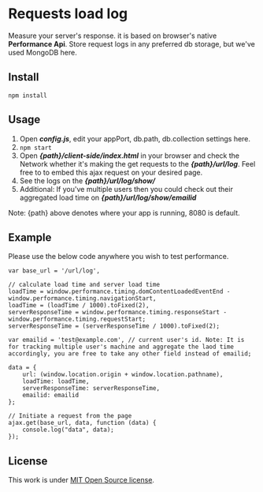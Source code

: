 
# Requests load log

Measure your server's response. it is based on browser's native **Performance Api**. Store request logs in any preferred db storage, but we've used MongoDB here.


## Install
    npm install

## Usage

 1. Open ***config.js***, edit your appPort, db.path, db.collection settings here.
 2. `npm start`
 3. Open ***{path}/client-side/index.html*** in your browser and check the Network whether it's making the get requests to the ***{path}/url/log***. Feel free to to embed this ajax request on your desired page.
 4. See the logs on the ***{path}/url/log/show/***
 5. Additional: If you've multiple users then you could check out their aggregated load time on ***{path}/url/log/show/emailid***

Note: {path} above denotes where your app is running, 8080 is default.

## Example
Please use the below code anywhere you wish to test performance.
```
var base_url = '/url/log',

// calculate load time and server load time
loadTime = window.performance.timing.domContentLoadedEventEnd - window.performance.timing.navigationStart,
loadTime = (loadTime / 1000).toFixed(2),
serverResponseTime = window.performance.timing.responseStart - window.performance.timing.requestStart;
serverResponseTime = (serverResponseTime / 1000).toFixed(2);

var emailid = 'test@example.com', // current user's id. Note: It is for tracking multiple user's machine and aggregate the laod time accordingly, you are free to take any other field instead of emailid;

data = {
	url: (window.location.origin + window.location.pathname),
	loadTime: loadTime,
	serverResponseTime: serverResponseTime,
	emailid: emailid
};

// Initiate a request from the page
ajax.get(base_url, data, function (data) {
	console.log("data", data);
});
```
## License
This work is under [MIT Open Source license](https://opensource.org/licenses/MIT).
